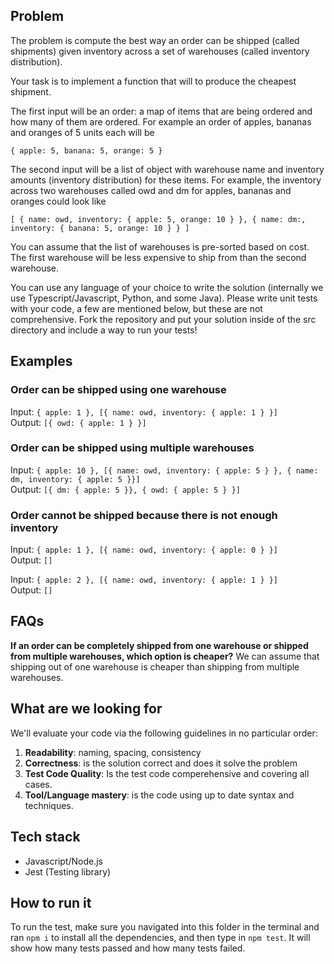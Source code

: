 ## Problem

The problem is compute the best way an order can be shipped (called shipments) given inventory across a set of warehouses (called inventory distribution).

Your task is to implement a function that will to produce the cheapest shipment.

The first input will be an order: a map of items that are being ordered and how many of them are ordered. For example an order of apples, bananas and oranges of 5 units each will be

`{ apple: 5, banana: 5, orange: 5 }`

The second input will be a list of object with warehouse name and inventory amounts (inventory distribution) for these items. For example, the inventory across two warehouses called owd and dm for apples, bananas and oranges could look like

`[ { name: owd, inventory: { apple: 5, orange: 10 } }, { name: dm:, inventory: { banana: 5, orange: 10 } } ]`

You can assume that the list of warehouses is pre-sorted based on cost. The first warehouse will be less expensive to ship from than the second warehouse.

You can use any language of your choice to write the solution (internally we use Typescript/Javascript, Python, and some Java). Please write unit tests with your code, a few are mentioned below, but these are not comprehensive. Fork the repository and put your solution inside of the src directory and include a way to run your tests!

## Examples

### Order can be shipped using one warehouse

Input: `{ apple: 1 }, [{ name: owd, inventory: { apple: 1 } }]`  
Output: `[{ owd: { apple: 1 } }]`

### Order can be shipped using multiple warehouses

Input: `{ apple: 10 }, [{ name: owd, inventory: { apple: 5 } }, { name: dm, inventory: { apple: 5 }}]`  
Output: `[{ dm: { apple: 5 }}, { owd: { apple: 5 } }]`

### Order cannot be shipped because there is not enough inventory

Input: `{ apple: 1 }, [{ name: owd, inventory: { apple: 0 } }]`  
Output: `[]`

Input: `{ apple: 2 }, [{ name: owd, inventory: { apple: 1 } }]`  
Output: `[]`

## FAQs

**If an order can be completely shipped from one warehouse or shipped from multiple warehouses, which option is cheaper?**
We can assume that shipping out of one warehouse is cheaper than shipping from multiple warehouses.

## What are we looking for

We'll evaluate your code via the following guidelines in no particular order:

1. **Readability**: naming, spacing, consistency
2. **Correctness**: is the solution correct and does it solve the problem
3. **Test Code Quality**: Is the test code comperehensive and covering all cases.
4. **Tool/Language mastery**: is the code using up to date syntax and techniques.

## Tech stack

- Javascript/Node.js
- Jest (Testing library)

## How to run it

To run the test, make sure you navigated into this folder in the terminal and ran `npm i` to install all the dependencies, and then type in `npm test`. It will show how many tests passed and how many tests failed.

